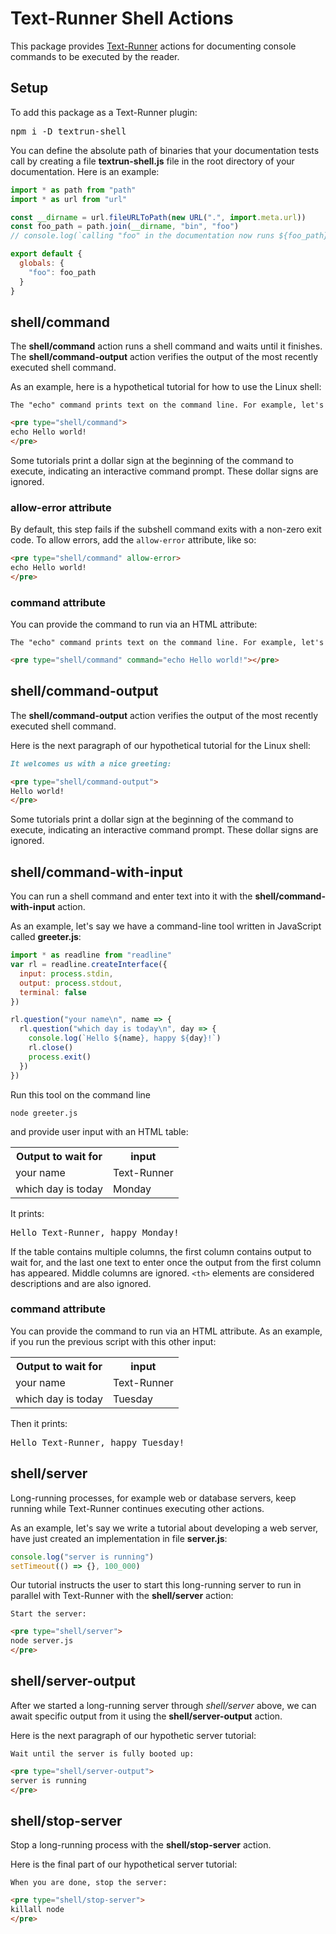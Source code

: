 # Text-Runner Shell Actions

This package provides [Text-Runner](https://github.com/kevgo/text-runner)
actions for documenting console commands to be executed by the reader.

## Setup

To add this package as a Text-Runner plugin:

<pre type="npm/install">
npm i -D textrun-shell
</pre>

<!-- TODO: verify this somehow -->

You can define the absolute path of binaries that your documentation tests call
by creating a file **textrun-shell.js** file in the root directory of your
documentation. Here is an example:

```js
import * as path from "path"
import * as url from "url"

const __dirname = url.fileURLToPath(new URL(".", import.meta.url))
const foo_path = path.join(__dirname, "bin", "foo")
// console.log(`calling "foo" in the documentation now runs ${foo_path}`)

export default {
  globals: {
    "foo": foo_path
  }
}
```

## shell/command

The <b type="action/name-full">shell/command</b> action runs a shell command and
waits until it finishes. The <b type="action/name-full">shell/command-output</b>
action verifies the output of the most recently executed shell command.

As an example, here is a hypothetical tutorial for how to use the Linux shell:

<a type="extension/runnable-region">

```html
The "echo" command prints text on the command line. For example, let's run:

<pre type="shell/command">
echo Hello world!
</pre>
```

</a>

Some tutorials print a dollar sign at the beginning of the command to execute,
indicating an interactive command prompt. These dollar signs are ignored.

### allow-error attribute

By default, this step fails if the subshell command exits with a non-zero exit
code. To allow errors, add the `allow-error` attribute, like so:

```html
<pre type="shell/command" allow-error>
echo Hello world!
</pre>
```

### command attribute

You can provide the command to run via an HTML attribute:

<a type="extension/runnable-region">

```html
The "echo" command prints text on the command line. For example, let's run:

<pre type="shell/command" command="echo Hello world!"></pre>
```

</a>

## shell/command-output

The <b type="action/name-full">shell/command-output</b> action verifies the
output of the most recently executed shell command.

Here is the next paragraph of our hypothetical tutorial for the Linux shell:

<a type="extension/runnable-region">

```md
It welcomes us with a nice greeting:

<pre type="shell/command-output">
Hello world!
</pre>
```

</a>

Some tutorials print a dollar sign at the beginning of the command to execute,
indicating an interactive command prompt. These dollar signs are ignored.

## shell/command-with-input

You can run a shell command and enter text into it with the
<b type="action/name-full">shell/command-with-input</b> action.

<a type="workspace/new-file">

As an example, let's say we have a command-line tool written in JavaScript
called **greeter.js**:

```js
import * as readline from "readline"
var rl = readline.createInterface({
  input: process.stdin,
  output: process.stdout,
  terminal: false
})

rl.question("your name\n", name => {
  rl.question("which day is today\n", day => {
    console.log(`Hello ${name}, happy ${day}!`)
    rl.close()
    process.exit()
  })
})
```

</a>

<a type="shell/command-with-input">

Run this tool on the command line

```
node greeter.js
```

and provide user input with an HTML table:

<table>
  <tr>
    <th>Output to wait for</th>
    <th>input</th>
  </tr>
  <tr>
    <td>your name</td>
    <td>Text-Runner</td>
  </tr>
  <tr>
    <td>which day is today</td>
    <td>Monday</td>
  </tr>
</table>

</a>

It prints:

<pre type="shell/command-output">
Hello Text-Runner, happy Monday!
</pre>

If the table contains multiple columns, the first column contains output to wait
for, and the last one text to enter once the output from the first column has
appeared. Middle columns are ignored. `<th>` elements are considered
descriptions and are also ignored.

### command attribute

You can provide the command to run via an HTML attribute. As an example, if you
run the previous script with this other input:

<a type="shell/command-with-input" command="node greeter.js">

<table>
  <tr>
    <th>Output to wait for</th>
    <th>input</th>
  </tr>
  <tr>
    <td>your name</td>
    <td>Text-Runner</td>
  </tr>
  <tr>
    <td>which day is today</td>
    <td>Tuesday</td>
  </tr>
</table>

</a>

Then it prints:

<pre type="shell/command-output">
Hello Text-Runner, happy Tuesday!
</pre>

## shell/server

Long-running processes, for example web or database servers, keep running while
Text-Runner continues executing other actions.

<a type="workspace/new-file">

As an example, let's say we write a tutorial about developing a web server, have
just created an implementation in file **server.js**:

```js
console.log("server is running")
setTimeout(() => {}, 100_000)
```

</a>

Our tutorial instructs the user to start this long-running server to run in
parallel with Text-Runner with the
<b type="action/name-full">shell/server</b> action:

<a type="extension/runnable-region">

```html
Start the server:

<pre type="shell/server">
node server.js
</pre>
```

</a>

## shell/server-output

After we started a long-running server through
<em type="action/name-full">shell/server</em> above, we can await specific
output from it using the
<b type="action/name-full">shell/server-output</b> action.

Here is the next paragraph of our hypothetic server tutorial:

<a type="extension/runnable-region">

```html
Wait until the server is fully booted up:

<pre type="shell/server-output">
server is running
</pre>
```

</a>

## shell/stop-server

Stop a long-running process with the
<b type="action/name-full">shell/stop-server</b> action.

Here is the final part of our hypothetical server tutorial:

<a type="extension/runnable-region">

```html
When you are done, stop the server:

<pre type="shell/stop-server">
killall node
</pre>
```

</a>
